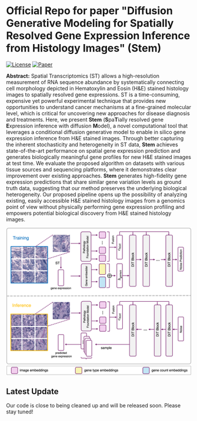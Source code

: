 # Official Repo for paper "Diffusion Generative Modeling for Spatially Resolved Gene Expression Inference from Histology Images" (Stem)

[![License](https://img.shields.io/badge/license-MIT-blue.svg)](LICENSE)
[![Paper](https://img.shields.io/badge/Paper-PDF-brightgreen)](https://arxiv.org/abs/2501.15598)


**Abstract:**
Spatial Transcriptomics (ST) allows a high-resolution measurement of RNA sequence abundance by systematically connecting cell morphology depicted in Hematoxylin and Eosin (H&E) stained histology images to spatially resolved gene expressions. ST is a time-consuming, expensive yet powerful experimental technique that provides new opportunities to understand cancer mechanisms at a fine-grained molecular level, which is critical for uncovering new approaches for disease diagnosis and treatments. Here, we present **Stem** (**S**pa**T**ially resolved gene **E**xpression inference with diffusion **M**odel), a novel computational tool that leverages a conditional diffusion generative model to enable in silico gene expression inference from H&E stained images. Through better capturing the inherent stochasticity and heterogeneity in ST data, **Stem** achieves state-of-the-art performance on spatial gene expression prediction and generates biologically meaningful gene profiles for new H&E stained images at test time. We evaluate the proposed algorithm on datasets with various tissue sources and sequencing platforms, where it demonstrates clear improvement over existing approaches. **Stem** generates high-fidelity gene expression predictions that share similar gene variation levels as ground truth data, suggesting that our method preserves the underlying biological heterogeneity. Our proposed pipeline opens up the possibility of analyzing existing, easily accessible H\&E stained histology images from a genomics point of view without physically performing gene expression profiling and empowers potential biological discovery from H&E stained histology images.

![Demonstration of Stem](assets/fig1.png)


## Latest Update
Our code is close to being cleaned up and will be released soon. Please stay tuned!
